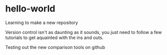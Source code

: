 # hello-world
Learning to make a new repository

Version control isn't as daunting as it sounds, you just need to follow a few tutorials to get aquainted with the ins and outs.

Testing out the new comparison tools on github
